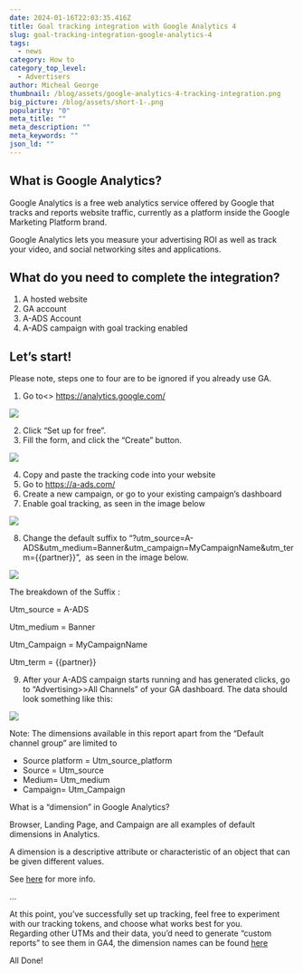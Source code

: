 ```yaml
---
date: 2024-01-16T22:03:35.416Z
title: Goal tracking integration with Google Analytics 4
slug: goal-tracking-integration-google-analytics-4
tags:
  - news
category: How to
category_top_level:
  - Advertisers
author: Micheal George
thumbnail: /blog/assets/google-analytics-4-tracking-integration.png
big_picture: /blog/assets/short-1-.png
popularity: "0"
meta_title: ""
meta_description: ""
meta_keywords: ""
json_ld: ""
---
```

## What is Google Analytics?

Google Analytics is a free web analytics service offered by Google that tracks and reports website traffic, currently as a platform inside the Google Marketing Platform brand.

Google Analytics lets you measure your advertising ROI as well as track your video, and social networking sites and applications.

## What do you need to complete the integration?

1. A hosted website
2. GA account
3. A-ADS Account
4. A-ADS campaign with goal tracking enabled



## Let’s start!

Please note, steps one to four are to be ignored if you already use GA.

1. Go to<> <https://analytics.google.com/>

![](https://lh7-us.googleusercontent.com/tVcQ2iYKQeoCKf-z4QPgQHyA1Y1eHYdH8_fhqhkcWLTjNNT2-jcCYFxNaX6MsFBcHQ_G7STfeOEHWf5Vi_xlH50K1I4-G5SmJ78OSL-8mVR14wl0lIoTk8NwoBWagMAEbwGULkPMB0moESv6vgoCmd4)

2. Click “Set up for free”.
3. Fill the form, and click the “Create” button.

![](https://lh7-us.googleusercontent.com/z3awPjHrqjmwEtVuSwR0rXRwSML7t02dRMMhJ43lAzTjYJYp8vgDUTGebruVdyN0bsaHDkmbK2g0EI4Wkfdoet5M2yN2X8Kc0wbanTgZL_VOLoMUA3yw8UFiFjlVG3ljCmBxWvbZMpNfizStPw7M02I)

4. Copy and paste the tracking code into your website
5. Go to <https://a-ads.com/> 
6. Create a new campaign, or go to your existing campaign’s dashboard
7. Enable goal tracking, as seen in the image below

![](https://lh7-us.googleusercontent.com/Sf4-RKa4F5XBDJpXU9yOygRhOvF6JdLYbLse6M1rMMY3KTN8BFAI36z1nsiz2Mhd0uoJakyfLredXEdArMAc56lH1M6Cd401jY2F5RyF3II7AZJU9OTEPX8OhzQin8IYdIdp0Ne5DLGuvvEEOROH7Ao)

8. Change the default suffix to “?utm_source=A-ADS&utm_medium=Banner&utm_campaign=MyCampaignName&utm_term={{partner}}”,  as seen in the image below.

![](https://lh7-us.googleusercontent.com/gavcwM67l4mom14uOCrefu6_OmvxNAJqiAA_ahQhsP9JEtiHKyF_MdXrFXoTXQsuVNeyuxCsg6FYFN-ot-alsWThV-2kBFfnYf2i97GFmoole3JF83jwem3Jg5UC3wk7xNjf6hYr8ZprkR_gG1dU_8Y)

The breakdown of the Suffix :

Utm_source = A-ADS

Utm_medium = Banner

Utm_Campaign = MyCampaignName

Utm_term = {{partner}}

9. After your A-ADS campaign starts running and has generated clicks, go to “Advertising>>All Channels” of your GA dashboard. The data should look something like this:

![](https://lh7-us.googleusercontent.com/qcLrhuKCmV5Yp7Gg97hyLS3QjoSGqVGB8OZngcOA87j7CnZKZc3A-abIUCAcKCGoaQXk_7K3FQz50M-lcAKltH64bNVc2VVto15Mwyso9zZO1Mb50Fx-QTwE5WHEc2PbgZX8FBSXHE8U070j52PEj7Q)

Note: The dimensions available in this report apart from the “Default channel group” are limited to

* Source platform = Utm_source_platform
* Source = Utm_source
* Medium= Utm_medium
* Campaign= Utm_Campaign

What is a “dimension” in Google Analytics?

Browser, Landing Page, and Campaign are all examples of default dimensions in Analytics.

A dimension is a descriptive attribute or characteristic of an object that can be given different values.

See [here](https://support.google.com/analytics/answer/1033861?hl=en#zippy=%2Cin-this-article) for more info.

…

At this point, you’ve successfully set up tracking, feel free to experiment with our tracking tokens, and choose what works best for you.\
Regarding other UTMs and their data, you’d need to generate “custom reports” to see them in GA4, the dimension names can be found [here](https://support.google.com/analytics/answer/11242870?hl=en)

All Done!